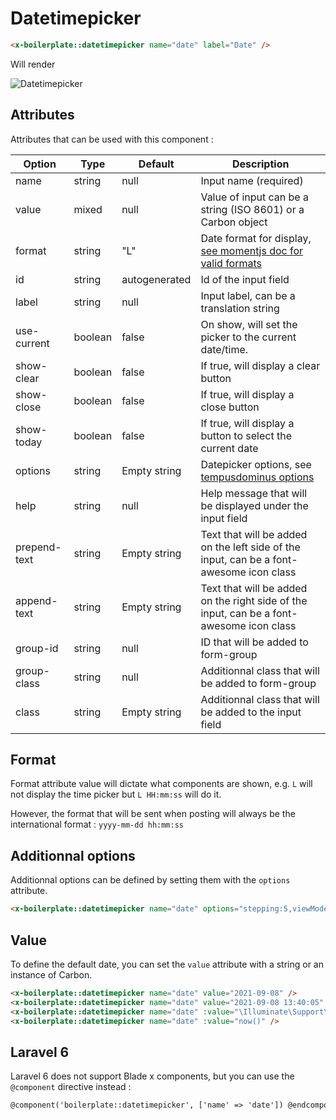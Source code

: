 # Datetimepicker

```html
<x-boilerplate::datetimepicker name="date" label="Date" />
```

Will render

<img :src="$withBase('/assets/img/datetimepicker.png')" alt="Datetimepicker">

## Attributes

Attributes that can be used with this component :

| Option | Type | Default | Description |
| --- | --- | --- | --- |
| name | string | null | Input name (required) |
| value | mixed | null | Value of input can be a string (ISO 8601) or a Carbon object |
| format | string | "L" | Date format for display, [see momentjs doc for valid formats](https://momentjs.com/docs/#/displaying/format/) |
| id | string | autogenerated | Id of the input field |
| label | string | null | Input label, can be a translation string |
| use-current | boolean | false | On show, will set the picker to the current date/time. |
| show-clear | boolean | false | If true, will display a clear button |
| show-close | boolean | false | If true, will display a close button |
| show-today | boolean | false | If true, will display a button to select the current date |
| options | string | Empty string | Datepicker options, see [tempusdominus options](https://getdatepicker.com/5-4/Options/) |
| help | string | null | Help message that will be displayed under the input field |
| prepend-text | string | Empty string | Text that will be added on the left side of the input, can be a font-awesome icon class | 
| append-text | string | Empty string | Text that will be added on the right side of the input, can be a font-awesome icon class | 
| group-id | string | null | ID that will be added to form-group | 
| group-class | string | null | Additionnal class that will be added to form-group | 
| class | string | Empty string | Additionnal class that will be added to the input field |

## Format

Format attribute value will dictate what components are shown, e.g. `L` will not display the time picker but `L HH:mm:ss` will do it.

However, the format that will be sent when posting will always be the international format : `yyyy-mm-dd hh:mm:ss`

## Additionnal options

Additionnal options can be defined by setting them with the `options` attribute.

```html
<x-boilerplate::datetimepicker name="date" options="stepping:5,viewMode:'years'" />
```

## Value

To define the default date, you can set the `value` attribute with a string or an instance of Carbon.

```html
<x-boilerplate::datetimepicker name="date" value="2021-09-08" />
<x-boilerplate::datetimepicker name="date" value="2021-09-08 13:40:05" />
<x-boilerplate::datetimepicker name="date" :value="\Illuminate\Support\Carbon::createFromFormat('Y-m-d', '2021-09-08')" />
<x-boilerplate::datetimepicker name="date" :value="now()" />
```

## Laravel 6

Laravel 6 does not support Blade x components, but you can use the `@component` directive instead :

```html
@component('boilerplate::datetimepicker', ['name' => 'date']) @endcomponent
```
